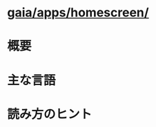 # [gaia/apps/homescreen/](http://mxr.mozilla.org/gaia/source/apps/homescreen/)

# 概要

# 主な言語

# 読み方のヒント

